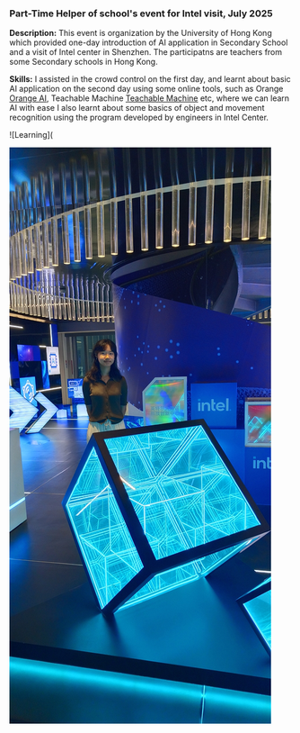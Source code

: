 ### Part-Time Helper of school's event for Intel visit, July 2025

**Description:** This event is organization by the University of Hong Kong which provided one-day introduction of AI application in Secondary School and a visit of Intel center in Shenzhen. The participatns are teachers from some Secondary schools in Hong Kong.

**Skills:** I assisted in the crowd control on the first day, and learnt about basic AI application on the second day using some online tools, such as Orange [Orange AI](https://orangedatamining.com), Teachable Machine [Teachable Machine](https://teachablemachine.withgoogle.com/) etc, where we can learn AI with ease
I also learnt about some basics of object and movement recognition using the program developed by engineers in Intel Center.

![Learning](

![Photo in Intel center](https://github.com/Leilazehui/Leilazehui.github.io/blob/main/Assets/Intel_helper_day.jpg)


